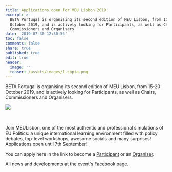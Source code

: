 ```yaml
---
title: Applications open for MEU Lisbon 2019!
excerpt: >-
  BETA Portugal is organising its second edition of MEU Lisbon, from 15-20
  October 2019, and is actively looking for Participants, as well as Chairs,
  Commissioners and Organisers
date: '2019-07-30 12:30:56'
toc: false
comments: false
share: true
published: true
edit: true
header:
  image: ''
  teaser: /assets/images/1-cópia.png
---
```

BETA Portugal is organising its second edition of MEU Lisbon, from 15-20 October 2019, and is actively looking for Participants, as well as Chairs, Commissioners and Organisers.

![](/assets/images/1-cópia.png)

\
\
Join MEULisbon, one of the most authentic and professional simulations of EU Politics: a unique international learning environment filled with policy debates, top-level workshops, awesome socials and many surprises! Applications open until 7th September! 

You can apply here in the link to become a [Participant](https://forms.gle/3Wjk3SgNsemV3dyJA) or an [Organiser](https://forms.gle/m85qMe54gHZZz18T6).

All news and developments at the event's [Facebook](https://www.facebook.com/MEULisbon/) page.
